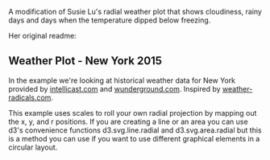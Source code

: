 A modification of Susie Lu's radial weather plot that shows cloudiness, rainy days and days when the temperature dipped below freezing.

Her original readme:

## Weather Plot - New York 2015

In the example we're looking at historical weather data for New York provided by [intellicast.com](http://www.intellicast.com/) and [wunderground.com](http://www.wunderground.com/). Inspired by [weather-radicals.com](http://www.weather-radials.com/).

This example uses scales to roll your own radial projection by mapping out the x, y, and r positions. If you are creating a line or an area you can use d3's convenience functions d3.svg.line.radial and d3.svg.area.radial but this is a method you can use if you want to use different graphical elements in a circular layout.